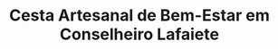 ---
title: "Cesta Artesanal de Bem-Estar em Conselheiro Lafaiete"
description: "Proporcione momentos de bem-estar com uma cesta artesanal em Conselheiro Lafaiete. Itens feitos à mão para relaxamento e autocuidado, perfeitos para quem busca equilíbrio."
layout: "home.html"
permalink: "/cesta-artesanal-de-bemestar-em-conselheiro-lafaiete/"
---